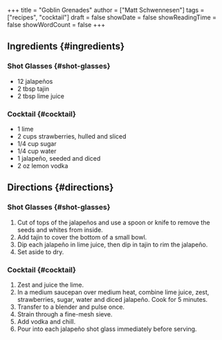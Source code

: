 +++
title = "Goblin Grenades"
author = ["Matt Schwennesen"]
tags = ["recipes", "cocktail"]
draft = false
showDate = false
showReadingTime = false
showWordCount = false
+++

## Ingredients {#ingredients}


### Shot Glasses {#shot-glasses}

-   12 jalapeños
-   2 tbsp tajin
-   2 tbsp lime juice


### Cocktail {#cocktail}

-   1 lime
-   2 cups strawberries, hulled and sliced
-   1/4 cup sugar
-   1/4 cup water
-   1 jalapeño, seeded and diced
-   2 oz lemon vodka


## Directions {#directions}


### Shot Glasses {#shot-glasses}

1.  Cut of tops of the jalapeños and use a spoon or knife to remove the seeds and
    whites from inside.
2.  Add tajin to cover the bottom of a small bowl.
3.  Dip each jalapeño in lime juice, then dip in tajin to rim the jalapeño.
4.  Set aside to dry.


### Cocktail {#cocktail}

1.  Zest and juice the lime.
2.  In a medium saucepan over medium heat, combine lime juice, zest,
    strawberries, sugar, water and diced jalapeño. Cook for 5 minutes.
3.  Transfer to a blender and pulse once.
4.  Strain through a fine-mesh sieve.
5.  Add vodka and chill.
6.  Pour into each jalapeño shot glass immediately before serving.
